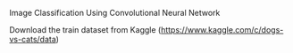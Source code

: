 Image Classification Using Convolutional Neural Network

Download the train dataset from Kaggle (https://www.kaggle.com/c/dogs-vs-cats/data)
